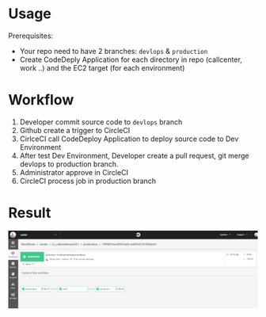 # Usage
Prerequisites:
* Your repo need to have 2 branches: `devlops` & `production`
* Create CodeDeply Application for each directory in repo (callcenter, work ..) and the EC2 target (for each environment)
# Workflow
1. Developer commit source code to `devlops` branch
1. Github create a trigger to CircleCI
1. CirlceCI call CodeDeploy Application to deploy source code to Dev Environment
1. After test Dev Environment, Developer create a pull request, git merge devlops to production branch.
1. Administrator approve in CircleCI
1. CircleCI process job in production branch
# Result
![screenshot for instruction](images/1.png)
